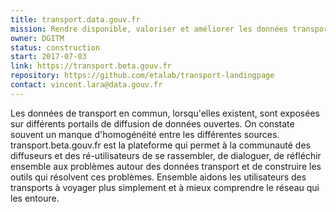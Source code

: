 ```yaml
---
title: transport.data.gouv.fr
mission: Rendre disponible, valoriser et améliorer les données transport
owner: DGITM
status: construction
start: 2017-07-03
link: https://transport.beta.gouv.fr
repository: https://github.com/etalab/transport-landingpage
contact: vincent.lara@data.gouv.fr
---
```




Les données de transport en commun, lorsqu'elles existent, sont exposées sur différents portails de diffusion de données ouvertes.
On constate souvent un manque d'homogénéité entre les différentes sources.
transport.beta.gouv.fr est la plateforme qui permet à la communauté des diffuseurs et des ré-utilisateurs de se rassembler, de dialoguer, de réfléchir ensemble aux problèmes autour des données transport et de construire les outils qui résolvent ces problèmes.
Ensemble aidons les utilisateurs des transports à voyager plus simplement et à mieux comprendre le réseau qui les entoure.
